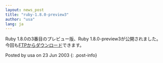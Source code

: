 ```yaml
---
layout: news_post
title: "ruby-1.8.0-preview3"
author: "usa"
lang: ja
---
```


Ruby 1.8.0の3番目のプレビュー版、Ruby 1.8.0-preview3が公開されました。
今回も[FTPからダウンロード][1]できます。

Posted by usa on 23 Jun 2003
{: .post-info}



[1]: ftp://ftp.ruby-lang.org/pub/ruby/1.8/ruby-1.8.0-preview3.tar.gz 
